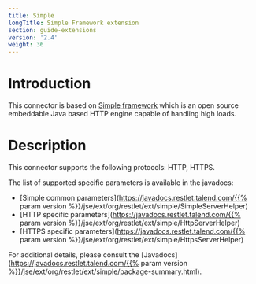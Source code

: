 ```yaml
---
title: Simple
longTitle: Simple Framework extension
section: guide-extensions
version: '2.4'
weight: 36
---
```

# Introduction

This connector is based on [Simple
framework](http://www.simpleframework.org/)
which is an open source embeddable Java based HTTP engine capable of
handling high loads.

# Description

This connector supports the following protocols: HTTP, HTTPS.

The list of supported specific parameters is available in the javadocs:

-   [Simple common parameters](https://javadocs.restlet.talend.com/{{% param version %}}/jse/ext/org/restlet/ext/simple/SimpleServerHelper)
-   [HTTP specific parameters](https://javadocs.restlet.talend.com/{{% param version %}}/jse/ext/org/restlet/ext/simple/HttpServerHelper)
-   [HTTPS specific parameters](https://javadocs.restlet.talend.com/{{% param version %}}/jse/ext/org/restlet/ext/simple/HttpsServerHelper)

For additional details, please consult the
[Javadocs](https://javadocs.restlet.talend.com/{{% param version %}}/jse/ext/org/restlet/ext/simple/package-summary.html).
